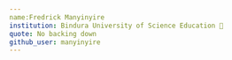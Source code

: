 ```yaml
---
name:Fredrick Manyinyire 
institution: Bindura University of Science Education 🚩 
quote: No backing down 
github_user: manyinyire
---
```

